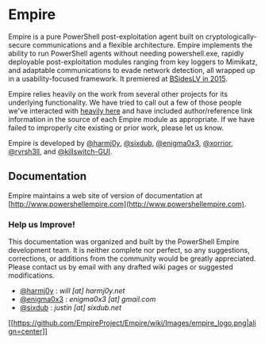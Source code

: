 # Empire

Empire is a pure PowerShell post-exploitation agent built on cryptologically-secure communications and a flexible architecture. Empire implements the ability to run PowerShell agents without needing powershell.exe, rapidly deployable post-exploitation modules ranging from key loggers to Mimikatz, and adaptable communications to evade network detection, all wrapped up in a usability-focused framework. It premiered at [BSidesLV in 2015](https://www.youtube.com/watch?v=Pq9t59w0mUI).

Empire relies heavily on the work from several other projects for its underlying functionality. We have tried to call out a few of those people we've interacted with [heavily here](http://www.powershellempire.com/?page_id=2) and have included author/reference link information in the source of each Empire module as appropriate. If we have failed to improperly cite existing or prior work, please let us know.

Empire is developed by [@harmj0y](https://twitter.com/harmj0y), [@sixdub](https://twitter.com/sixdub), [@enigma0x3](https://twitter.com/enigma0x3), [@xorrior](https://twitter.com/xorrior), [@rvrsh3ll](https://twitter.com/424f424f), and [@killswitch-GUI](https://twitter.com/killswitch_GUI).

## Documentation
Empire maintains a web site of version of documentation at [http://www.powershellempire.com](http://www.powershellempire.com). 

### Help us Improve!

This documentation was organized and built by the PowerShell Empire development team. It is neither complete nor perfect, so any suggestions, corrections, or additions from the community would be greatly appreciated. Please contact us by email with any drafted wiki pages or suggested modifications.

* [@harmj0y](https://twitter.com/harmj0y) : _will [at] harmj0y.net_
* [@enigma0x3](https://twitter.com/enigma0x3) : _enigma0x3 [at] gmail.com_
* [@sixdub](https://twitter.com/sixdub) : _justin [at] sixdub.net_

[[https://github.com/EmpireProject/Empire/wiki/Images/empire_logo.png|align=center]]